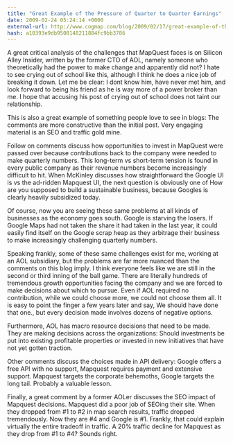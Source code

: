 ```yaml
---
title: "Great Example of the Pressure of Quarter to Quarter Earnings"
date: 2009-02-24 05:24:14 +0000
external-url: http://www.cogmap.com/blog/2009/02/17/great-example-of-the-pressure-of-quarter-to-quarter-earnings/
hash: a10393e9db9508148211884fc9bb3786
---
```


A great critical analysis of the challenges that MapQuest faces is on Silicon Alley Insider, written by the former CTO of AOL, namely someone who theoretically had the power to make change and apparently did not? I hate to see crying out of school like this, although I think he does a nice job of breaking it down. Let me be clear: I dont know him, have never met him, and look forward to being his friend as he is way more of a power broker than me. I hope that accusing his post of crying out of school does not taint our relationship.

This is also a great example of something people love to see in blogs: The comments are more constructive than the initial post. Very engaging material is an SEO and traffic gold mine.

Follow on comments discuss how opportunities to invest in MapQuest were passed over because contributions back to the company were needed to make quarterly numbers. This long-term vs short-term tension is found in every public company as their revenue numbers become increasingly difficult to hit. When McKinley discusses how straightforward the Google UI is vs the ad-ridden Mapquest UI, the next question is obviously one of How are you supposed to build a sustainable business, because Googles is clearly heavily subsidized today.

Of course, now you are seeing these same problems at all kinds of businesses as the economy goes south. Google is starving the losers. If Google Maps had not taken the share it had taken in the last year, it could easily find itself on the Google scrap heap as they arbitrage their business to make increasingly challenging quarterly numbers.

Speaking frankly, some of these same challenges exist for me, working at an AOL subsidiary, but the problems are far more nuanced than the comments on this blog imply. I think everyone feels like we are still in the second or third inning of the ball game. There are literally hundreds of tremendous growth opportunities facing the company and we are forced to make decisions about which to pursue. Even if AOL required no contribution, while we could choose more, we could not choose them all. It is easy to point the finger a few years later and say, We should have done that one., but every decision made involves dozens of negative options.

Furthermore, AOL has macro resource decisions that need to be made. They are making decisions across the organizations: Should investments be put into existing profitable properties or invested in new initiatives that have not yet gotten traction.

Other comments discuss the choices made in API delivery: Google offers a free API with no support, Mapquest requires payment and extensive support. Mapquest targets the corporate behemoths, Google targets the long tail. Probably a valuable lesson.

Finally, a great comment by a former AOLer discusses the SEO impact of Mapquest decisions. Mapquest did a poor job of SEOing their site. When they dropped from #1 to #2 in map search results, traffic dropped tremendously. Now they are #4 and Google is #1. Frankly, that could explain virtually the entire tradeoff in traffic. A 20% traffic decline for Mapquest as they drop from #1 to #4? Sounds right.
